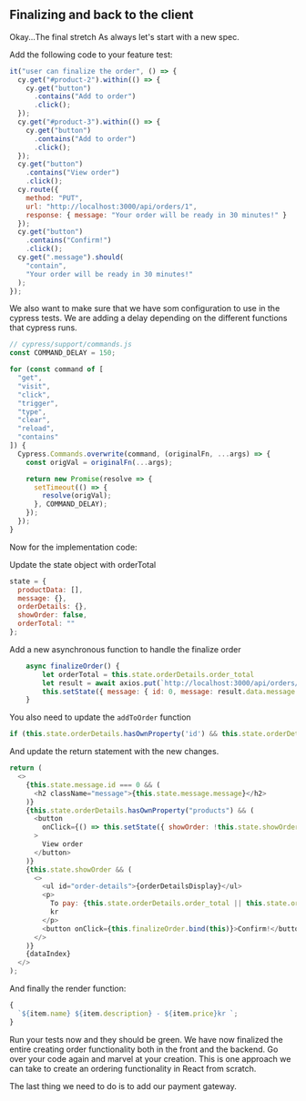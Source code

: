 ## Finalizing and back to the client

Okay...The final stretch
As always let's start with a new spec.

Add the following code to your feature test:

```js
it("user can finalize the order", () => {
  cy.get("#product-2").within(() => {
    cy.get("button")
      .contains("Add to order")
      .click();
  });
  cy.get("#product-3").within(() => {
    cy.get("button")
      .contains("Add to order")
      .click();
  });
  cy.get("button")
    .contains("View order")
    .click();
  cy.route({
    method: "PUT",
    url: "http://localhost:3000/api/orders/1",
    response: { message: "Your order will be ready in 30 minutes!" }
  });
  cy.get("button")
    .contains("Confirm!")
    .click();
  cy.get(".message").should(
    "contain",
    "Your order will be ready in 30 minutes!"
  );
});
```

We also want to make sure that we have som configuration to use in the cypress tests. We are adding a delay depending on the different functions that cypress runs.
```js
// cypress/support/commands.js
const COMMAND_DELAY = 150;

for (const command of [
  "get",
  "visit",
  "click",
  "trigger",
  "type",
  "clear",
  "reload",
  "contains"
]) {
  Cypress.Commands.overwrite(command, (originalFn, ...args) => {
    const origVal = originalFn(...args);

    return new Promise(resolve => {
      setTimeout(() => {
        resolve(origVal);
      }, COMMAND_DELAY);
    });
  });
}
```

Now for the implementation code:

Update the state object with orderTotal

```js
state = {
  productData: [],
  message: {},
  orderDetails: {},
  showOrder: false,
  orderTotal: ""
};
```

Add a new asynchronous function to handle the finalize order

```js
	async finalizeOrder() {
		let orderTotal = this.state.orderDetails.order_total
		let result = await axios.put(`http://localhost:3000/api/orders/${this.state.orderDetails.id}`, { activity: 'finalize' })
		this.setState({ message: { id: 0, message: result.data.message }, orderTotal: orderTotal,   orderDetails: {}})
	}
```

You also need to update the `addToOrder` function

```js
if (this.state.orderDetails.hasOwnProperty('id') && this.state.orderDetails.finalized === false)
```

And update the return statement with the new changes.

```js
return (
  <>
    {this.state.message.id === 0 && (
      <h2 className="message">{this.state.message.message}</h2>
    )}
    {this.state.orderDetails.hasOwnProperty("products") && (
      <button
        onClick={() => this.setState({ showOrder: !this.state.showOrder })}
      >
        View order
      </button>
    )}
    {this.state.showOrder && (
      <>
        <ul id="order-details">{orderDetailsDisplay}</ul>
        <p>
          To pay: {this.state.orderDetails.order_total || this.state.orderTotal}{" "}
          kr
        </p>
        <button onClick={this.finalizeOrder.bind(this)}>Confirm!</button>
      </>
    )}
    {dataIndex}
  </>
);
```

And finally the render function:

```js
{
  `${item.name} ${item.description} - ${item.price}kr `;
}
```

Run your tests now and they should be green. We have now finalized the entire creating order functionality both in the front and the backend. Go over your code again and marvel at your creation. This is one approach we can take to create an ordering functionality in React from scratch. 

The last thing we need to do is to add our payment gateway.
